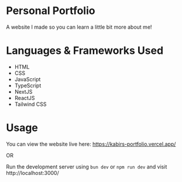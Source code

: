 # Personal Portfolio

A website I made so you can learn a little bit more about me!

# Languages & Frameworks Used

- HTML
- CSS
- JavaScript
- TypeScript
- NextJS
- ReactJS
- Tailwind CSS

# Usage

You can view the website live here: https://kabirs-portfolio.vercel.app/

OR

Run the development server using `bun dev` or `npm run dev` and visit http://localhost:3000/

